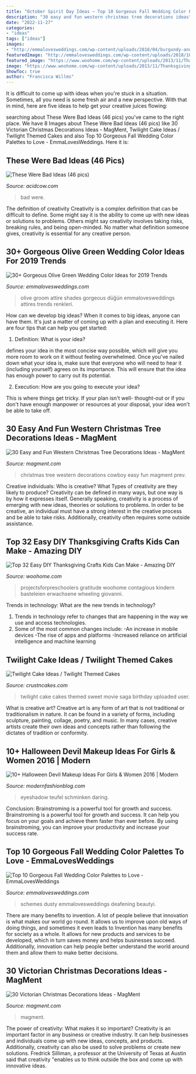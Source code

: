 ```yaml
---
title: "October Spirit Day Ideas ~ Top 10 Gorgeous Fall Wedding Color Palettes To Love"
description: "30 easy and fun western christmas tree decorations ideas"
date: "2022-11-27"
categories:
- "ideas"
tags: ["ideas"]
images:
- "http://emmalovesweddings.com/wp-content/uploads/2018/04/burgundy-and-blush-fall-wedding-color-ideas-560x1433.jpg"
featuredImage: "http://emmalovesweddings.com/wp-content/uploads/2018/10/shades-of-green-groom-attire-ideas.jpg"
featured_image: "https://www.woohome.com/wp-content/uploads/2013/11/Thanksgiving-Crafts-Kids-Can-Make-29.jpg"
image: "https://www.woohome.com/wp-content/uploads/2013/11/Thanksgiving-Crafts-Kids-Can-Make-29.jpg"
ShowToc: true
author: "Francisca Willms"
---
```



It is difficult to come up with ideas when you're stuck in a situation. Sometimes, all you need is some fresh air and a new perspective. With that in mind, here are five ideas to help get your creative juices flowing: 

	

		
searching about These Were Bad Ideas (46 pics) you've came to the right place. We have 8 Images about These Were Bad Ideas (46 pics) like 30 Victorian Christmas Decorations Ideas - MagMent, Twilight Cake Ideas / Twilight Themed Cakes and also Top 10 Gorgeous Fall Wedding Color Palettes to Love - EmmaLovesWeddings. Here it is:
		
    
## These Were Bad Ideas (46 Pics)

<img loading=lazy src="https://cdn.acidcow.com/pics/20191014/1571077689_0iyehy1gcu.jpg" onerror="this.onerror=null;this.src='https://tse1.mm.bing.net/th?id=OIP.it5-UPzwhZuQQXvxtQXWaQHaJ4&amp;pid=15.1';" alt="These Were Bad Ideas (46 pics)">

_Source: acidcow.com_

>bad were. 

	

The definition of creativity
Creativity is a complex definition that can be difficult to define. Some might say it is the ability to come up with new ideas or solutions to problems. Others might say creativity involves taking risks, breaking rules, and being open-minded. No matter what definition someone gives, creativity is essential for any creative person.

    
## 30+ Gorgeous Olive Green Wedding Color Ideas For 2019 Trends

<img loading=lazy src="http://emmalovesweddings.com/wp-content/uploads/2018/10/shades-of-green-groom-attire-ideas.jpg" onerror="this.onerror=null;this.src='https://tse2.mm.bing.net/th?id=OIP.7tsZb7HcDd6-8KEfub8g1gHaLK&amp;pid=15.1';" alt="30+ Gorgeous Olive Green Wedding Color Ideas for 2019 Trends">

_Source: emmalovesweddings.com_

>olive groom attire shades gorgeous düğün emmalovesweddings attires trends renkleri. 

	

How can we develop big ideas?
When it comes to big ideas, anyone can have them. It's just a matter of coming up with a plan and executing it. Here are four tips that can help you get started:
1. Definition: What is your idea?

 defines your idea in the most concise way possible, which will give you more room to work on it without feeling overwhelmed. Once you've nailed down what your idea is, make sure that everyone who will need to hear it (including yourself) agrees on its importance. This will ensure that the idea has enough power to carry out its potential.

2. Execution: How are you going to execute your idea?

This is where things get tricky. If your plan isn't well- thought-out or if you don't have enough manpower or resources at your disposal, your idea won't be able to take off.

    
## 30 Easy And Fun Western Christmas Tree Decorations Ideas - MagMent

<img loading=lazy src="http://magment.com/wp-content/uploads/2016/10/Western-Christmas-Tree-Decorations.jpg" onerror="this.onerror=null;this.src='https://tse2.mm.bing.net/th?id=OIP.WhOy1QSXPSP_g27nSmKBtwHaJ4&amp;pid=15.1';" alt="30 Easy and Fun Western Christmas Tree Decorations Ideas - MagMent">

_Source: magment.com_

>christmas tree western decorations cowboy easy fun magment prev. 

	

Creative individuals: Who is creative? What Types of creativity are they likely to produce?
Creativity can be defined in many ways, but one way is by how it expresses itself. Generally speaking, creativity is a process of emerging with new ideas, theories or solutions to problems. In order to be creative, an individual must have a strong interest in the creative process and be able to take risks. Additionally, creativity often requires some outside assistance.

    
## Top 32 Easy DIY Thanksgiving Crafts Kids Can Make - Amazing DIY

<img loading=lazy src="https://www.woohome.com/wp-content/uploads/2013/11/Thanksgiving-Crafts-Kids-Can-Make-29.jpg" onerror="this.onerror=null;this.src='https://tse1.mm.bing.net/th?id=OIP.sKiBbTtZrke5txgb334BhwHaKS&amp;pid=15.1';" alt="Top 32 Easy DIY Thanksgiving Crafts Kids Can Make - Amazing DIY">

_Source: woohome.com_

>projectsforpreschoolers gratitude woohome contagious kindern basteleien erwachsene wheeling giovanni. 

	

Trends in technology: What are the new trends in technology?
1. Trends in technology refer to changes that are happening in the way we use and access technologies. 
2. Some of the most common changes include: 
-An increase in mobile devices 
-The rise of apps and platforms 
-Increased reliance on artificial intelligence and machine learning 

    
## Twilight Cake Ideas / Twilight Themed Cakes

<img loading=lazy src="http://www.crustncakes.com/blog/wp-content/uploads/2015/10/28813ed937463f0f5addd8d475c81594-686x1024.jpg" onerror="this.onerror=null;this.src='https://tse1.mm.bing.net/th?id=OIP.bDgU-Q0_-DP_iTaHVW9E0AHaLD&amp;pid=15.1';" alt="Twilight Cake Ideas / Twilight Themed Cakes">

_Source: crustncakes.com_

>twilight cake cakes themed sweet movie saga birthday uploaded user. 

	

What is creative art?
Creative art is any form of art that is not traditional or traditionalism in nature. It can be found in a variety of forms, including sculpture, painting, collage, poetry, and music. In many cases, creative artists create their own ideas and concepts rather than following the dictates of tradition or conformity.

    
## 10+ Halloween Devil Makeup Ideas For Girls &amp; Women 2016 | Modern

<img loading=lazy src="https://modernfashionblog.com/wp-content/uploads/2016/09/10-Halloween-Devil-Makeup-Ideas-For-Girls-Women-2016-11.jpg" onerror="this.onerror=null;this.src='https://tse3.mm.bing.net/th?id=OIP.CEVaFehEijC2mpBgGkRyTgAAAA&amp;pid=15.1';" alt="10+ Halloween Devil Makeup Ideas For Girls &amp; Women 2016 | Modern">

_Source: modernfashionblog.com_

>eyeshadow teufel schminken daring. 

	

Conclusion: Brainstroming is a powerful tool for growth and success.
Brainstroming is a powerful tool for growth and success. It can help you focus on your goals and achieve them faster than ever before. By using brainstroming, you can improve your productivity and increase your success rate.

    
## Top 10 Gorgeous Fall Wedding Color Palettes To Love - EmmaLovesWeddings

<img loading=lazy src="http://emmalovesweddings.com/wp-content/uploads/2018/04/burgundy-and-blush-fall-wedding-color-ideas-560x1433.jpg" onerror="this.onerror=null;this.src='https://tse4.mm.bing.net/th?id=OIP.hMGwR9uMmp5oBa-IZi2rnwHaS8&amp;pid=15.1';" alt="Top 10 Gorgeous Fall Wedding Color Palettes to Love - EmmaLovesWeddings">

_Source: emmalovesweddings.com_

>schemes dusty emmalovesweddings deafening beautyi. 

	

There are many benefits to invention. A lot of people believe that innovation is what makes our world go round. It allows us to improve upon old ways of doing things, and sometimes it even leads to
Invention has many benefits for society as a whole. It allows for new products and services to be developed, which in turn saves money and helps businesses succeed. Additionally, innovation can help people better understand the world around them and allow them to make better decisions.

    
## 30 Victorian Christmas Decorations Ideas - MagMent

<img loading=lazy src="https://www.magment.com/wp-content/uploads/2016/10/Victorian-Crystal-Christmas-Tree.jpg" onerror="this.onerror=null;this.src='https://tse4.mm.bing.net/th?id=OIP.Jk25VpI573y49egeJIXvRgHaKQ&amp;pid=15.1';" alt="30 Victorian Christmas Decorations Ideas - MagMent">

_Source: magment.com_

>magment. 

	

The power of creativity: What makes it so important?
Creativity is an important factor in any business or creative industry. It can help businesses and individuals come up with new ideas, concepts, and products. Additionally, creativity can also be used to solve problems or create new solutions. Fredrick Silliman, a professor at the University of Texas at Austin said that creativity "enables us to think outside the box and come up with innovative ideas.

